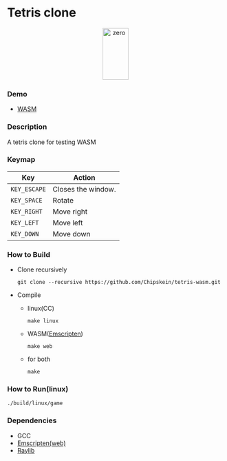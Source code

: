 # Tetris clone

<p align="center">
    <img src="https://upload.wikimedia.org/wikipedia/commons/thumb/9/9c/Typical_Tetris_Game.svg/640px-Typical_Tetris_Game.svg.png" alt="zero" width="60" height="120">
</p>

### Demo
  * [WASM](https://chipskein.github.io/tetris-wasm/)

### Description
  A tetris clone for testing WASM

### Keymap
| Key             | Action                                                                                                  |
|-----------------|---------------------------------------------------------------------------------------------------------|
| `KEY_ESCAPE`    | Closes the window.                                                                          |
| `KEY_SPACE`     | Rotate                                                                                                  |
| `KEY_RIGHT`     | Move right                                                                                              |
| `KEY_LEFT`      | Move left                                                                                               |
| `KEY_DOWN`      | Move down                                                                                               |



### How to Build

  * Clone recursively
    
        git clone --recursive https://github.com/Chipskein/tetris-wasm.git
    
  * Compile

      * linux(CC)
        
            make linux
    
      * WASM([Emscripten](https://emscripten.org/docs/introducing_emscripten/index.html))
    
            make web
    
      * for both
    
            make

### How to Run(linux)

    ./build/linux/game
    

### Dependencies
* GCC
* [Emscripten(web)](https://emscripten.org/docs/introducing_emscripten/index.html)
* [Raylib](https://github.com/raysan5/raylib)
  


